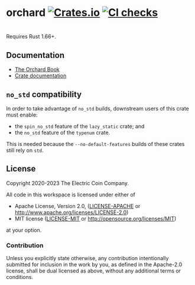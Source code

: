 # orchard [![Crates.io](https://img.shields.io/crates/v/orchard.svg)](https://crates.io/crates/orchard) [![CI checks](https://github.com/QED-it/orchard/actions/workflows/ci.yml/badge.svg?branch=zsa1)](https://github.com/QED-it/orchard/actions/workflows/ci.yml)
#

Requires Rust 1.66+.

## Documentation

- [The Orchard Book](https://zcash.github.io/orchard/)
- [Crate documentation](https://docs.rs/orchard)

## `no_std` compatibility

In order to take advantage of `no_std` builds, downstream users of this crate
must enable:

* the `spin_no_std` feature of the `lazy_static` crate; and
* the `no_std` feature of the `typenum` crate.

This is needed because the `--no-default-features` builds of these crates still
rely on `std`.

## License

Copyright 2020-2023 The Electric Coin Company.

All code in this workspace is licensed under either of

 * Apache License, Version 2.0, ([LICENSE-APACHE](LICENSE-APACHE) or http://www.apache.org/licenses/LICENSE-2.0)
 * MIT license ([LICENSE-MIT](LICENSE-MIT) or http://opensource.org/licenses/MIT)

at your option.

### Contribution

Unless you explicitly state otherwise, any contribution intentionally
submitted for inclusion in the work by you, as defined in the Apache-2.0
license, shall be dual licensed as above, without any additional terms or
conditions.
